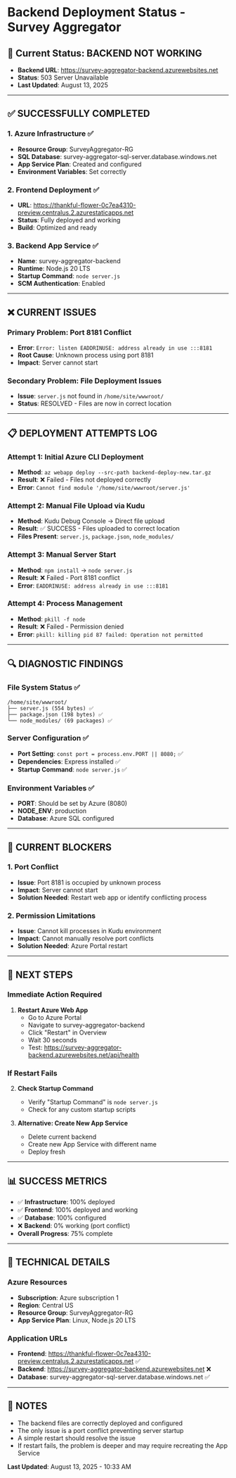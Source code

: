 # Backend Deployment Status - Survey Aggregator

## 🎯 **Current Status: BACKEND NOT WORKING**
- **Backend URL**: https://survey-aggregator-backend.azurewebsites.net
- **Status**: 503 Server Unavailable
- **Last Updated**: August 13, 2025

---

## ✅ **SUCCESSFULLY COMPLETED**

### **1. Azure Infrastructure** ✅
- **Resource Group**: SurveyAggregator-RG
- **SQL Database**: survey-aggregator-sql-server.database.windows.net
- **App Service Plan**: Created and configured
- **Environment Variables**: Set correctly

### **2. Frontend Deployment** ✅
- **URL**: https://thankful-flower-0c7ea4310-preview.centralus.2.azurestaticapps.net
- **Status**: Fully deployed and working
- **Build**: Optimized and ready

### **3. Backend App Service** ✅
- **Name**: survey-aggregator-backend
- **Runtime**: Node.js 20 LTS
- **Startup Command**: `node server.js`
- **SCM Authentication**: Enabled

---

## ❌ **CURRENT ISSUES**

### **Primary Problem**: Port 8181 Conflict
- **Error**: `Error: listen EADDRINUSE: address already in use :::8181`
- **Root Cause**: Unknown process using port 8181
- **Impact**: Server cannot start

### **Secondary Problem**: File Deployment Issues
- **Issue**: `server.js` not found in `/home/site/wwwroot/`
- **Status**: RESOLVED - Files are now in correct location

---

## 📋 **DEPLOYMENT ATTEMPTS LOG**

### **Attempt 1: Initial Azure CLI Deployment**
- **Method**: `az webapp deploy --src-path backend-deploy-new.tar.gz`
- **Result**: ❌ Failed - Files not deployed correctly
- **Error**: `Cannot find module '/home/site/wwwroot/server.js'`

### **Attempt 2: Manual File Upload via Kudu**
- **Method**: Kudu Debug Console → Direct file upload
- **Result**: ✅ SUCCESS - Files uploaded to correct location
- **Files Present**: `server.js`, `package.json`, `node_modules/`

### **Attempt 3: Manual Server Start**
- **Method**: `npm install` → `node server.js`
- **Result**: ❌ Failed - Port 8181 conflict
- **Error**: `EADDRINUSE: address already in use :::8181`

### **Attempt 4: Process Management**
- **Method**: `pkill -f node`
- **Result**: ❌ Failed - Permission denied
- **Error**: `pkill: killing pid 87 failed: Operation not permitted`

---

## 🔍 **DIAGNOSTIC FINDINGS**

### **File System Status** ✅
```
/home/site/wwwroot/
├── server.js (554 bytes) ✅
├── package.json (198 bytes) ✅
└── node_modules/ (69 packages) ✅
```

### **Server Configuration** ✅
- **Port Setting**: `const port = process.env.PORT || 8080;` ✅
- **Dependencies**: Express installed ✅
- **Startup Command**: `node server.js` ✅

### **Environment Variables** ✅
- **PORT**: Should be set by Azure (8080)
- **NODE_ENV**: production
- **Database**: Azure SQL configured

---

## 🚨 **CURRENT BLOCKERS**

### **1. Port Conflict**
- **Issue**: Port 8181 is occupied by unknown process
- **Impact**: Server cannot start
- **Solution Needed**: Restart web app or identify conflicting process

### **2. Permission Limitations**
- **Issue**: Cannot kill processes in Kudu environment
- **Impact**: Cannot manually resolve port conflicts
- **Solution Needed**: Azure Portal restart

---

## 🎯 **NEXT STEPS**

### **Immediate Action Required**
1. **Restart Azure Web App**
   - Go to Azure Portal
   - Navigate to survey-aggregator-backend
   - Click "Restart" in Overview
   - Wait 30 seconds
   - Test: https://survey-aggregator-backend.azurewebsites.net/api/health

### **If Restart Fails**
2. **Check Startup Command**
   - Verify "Startup Command" is `node server.js`
   - Check for any custom startup scripts

3. **Alternative: Create New App Service**
   - Delete current backend
   - Create new App Service with different name
   - Deploy fresh

---

## 📊 **SUCCESS METRICS**

- ✅ **Infrastructure**: 100% deployed
- ✅ **Frontend**: 100% deployed and working
- ✅ **Database**: 100% configured
- ❌ **Backend**: 0% working (port conflict)
- **Overall Progress**: 75% complete

---

## 🔧 **TECHNICAL DETAILS**

### **Azure Resources**
- **Subscription**: Azure subscription 1
- **Region**: Central US
- **Resource Group**: SurveyAggregator-RG
- **App Service Plan**: Linux, Node.js 20 LTS

### **Application URLs**
- **Frontend**: https://thankful-flower-0c7ea4310-preview.centralus.2.azurestaticapps.net ✅
- **Backend**: https://survey-aggregator-backend.azurewebsites.net ❌
- **Database**: survey-aggregator-sql-server.database.windows.net ✅

---

## 📝 **NOTES**

- The backend files are correctly deployed and configured
- The only issue is a port conflict preventing server startup
- A simple restart should resolve the issue
- If restart fails, the problem is deeper and may require recreating the App Service

**Last Updated**: August 13, 2025 - 10:33 AM
















